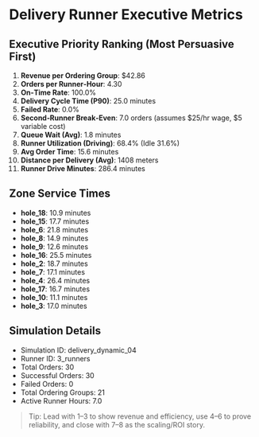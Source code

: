 # Delivery Runner Executive Metrics

## Executive Priority Ranking (Most Persuasive First)
1. **Revenue per Ordering Group**: $42.86
2. **Orders per Runner‑Hour**: 4.30
3. **On‑Time Rate**: 100.0%
4. **Delivery Cycle Time (P90)**: 25.0 minutes
5. **Failed Rate**: 0.0%
6. **Second‑Runner Break‑Even**: 7.0 orders (assumes $25/hr wage, $5 variable cost)
7. **Queue Wait (Avg)**: 1.8 minutes
8. **Runner Utilization (Driving)**: 68.4% (Idle 31.6%)
9. **Avg Order Time**: 15.6 minutes
10. **Distance per Delivery (Avg)**: 1408 meters
11. **Runner Drive Minutes**: 286.4 minutes

## Zone Service Times
- **hole_18**: 10.9 minutes
- **hole_15**: 17.7 minutes
- **hole_6**: 21.8 minutes
- **hole_8**: 14.9 minutes
- **hole_9**: 12.6 minutes
- **hole_16**: 25.5 minutes
- **hole_2**: 18.7 minutes
- **hole_7**: 17.1 minutes
- **hole_4**: 26.4 minutes
- **hole_17**: 16.7 minutes
- **hole_10**: 11.1 minutes
- **hole_3**: 17.0 minutes


## Simulation Details
- Simulation ID: delivery_dynamic_04
- Runner ID: 3_runners
- Total Orders: 30
- Successful Orders: 30
- Failed Orders: 0
- Total Ordering Groups: 21
- Active Runner Hours: 7.0

> Tip: Lead with 1–3 to show revenue and efficiency, use 4–6 to prove reliability, and close with 7–8 as the scaling/ROI story.
